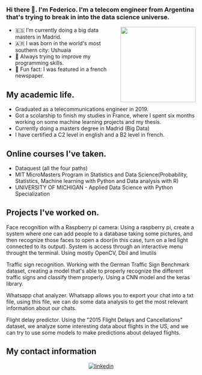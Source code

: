 ### Hi there 👋. I'm Federico. I'm a telecom engineer from Argentina that's trying to break in into the data science universe. 
 
<img align='right' src='https://i2.wp.com/allhtaccess.info/wp-content/uploads/2018/03/programming.gif?fit=1281%2C716&ssl=1' width='200"'>


- 🇪🇸 I’m currently doing a big data masters in Madrid.
- 🇦🇷 I was born in the world's most southern city: Ushuaia
- 🌱 Always trying to improve my programming skills.
- 👯 Fun fact: I was featured in a french newspaper.

## My academic life.

* Graduated as a telecommunications engineer in 2019. 
* Got a scolarship to finish my studies in France, where I spent six months working on some machine learning projects and my thesis.
* Currently doing a masters degree in Madrid (Big Data)
* I have certified a C2 level in english and a B2 level in french.

## Online courses I've taken.

* Dataquest (all the four paths)
* MIT MicroMasters Program in Statistics and Data Science(Probability, Statistics, Machine learning with Python and Data analysis with R)
* UNIVERSITY OF MICHIGAN - Applied Data Science with Python Specialization

## Projects I've worked on.

Face recognition with a Raspberry pi camera: Using a raspberry pi, create a system where one can add people to a database taking some pictures, and then recognize those faces to open a door(in this case, turn on a led light connected to its output). System is access through an interactive menu throught the terminal. Using mostly OpenCV, Dbil and Imutils

Traffic sign recognition. Working with the German Traffic Sign Benchmark dataset, creating a model that's able to properly recognize the different traffic signs and classify them properly. Using a CNN model and the keras library.

Whatsapp chat analyzer. Whatsapp allows you to export your chat into a txt file, using this file, we can do some data analysis to get the most relevant information about our chats.

Flight delay predictor. Using the "2015 Flight Delays and Cancellations" dataset, we analyze some interesting data about flights in the US, and we can try to use some models to make predictions about delayed flights.


##  My contact information
<div align="center">
</a>
<a href="https://www.linkedin.com/in/fedllanes94/" target="_blank">
<img src=https://img.shields.io/badge/linkedin-%231E77B5.svg?&style=for-the-badge&logo=linkedin&logoColor=white alt=linkedin style="margin-bottom: 5px;" />
</a>
</div>


<br/>

